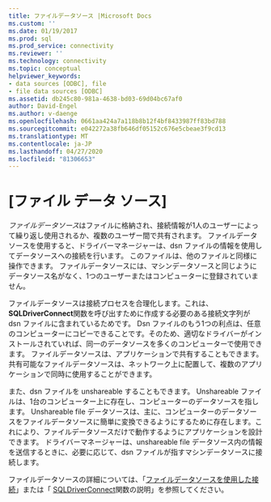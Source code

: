 ```yaml
---
title: ファイルデータソース |Microsoft Docs
ms.custom: ''
ms.date: 01/19/2017
ms.prod: sql
ms.prod_service: connectivity
ms.reviewer: ''
ms.technology: connectivity
ms.topic: conceptual
helpviewer_keywords:
- data sources [ODBC], file
- file data sources [ODBC]
ms.assetid: db245c80-981a-4638-bd03-69d04bc67af0
author: David-Engel
ms.author: v-daenge
ms.openlocfilehash: 0661aa424a7a118b8b12f4bf8433987ff83bd788
ms.sourcegitcommit: e042272a38fb646df05152c676e5cbeae3f9cd13
ms.translationtype: MT
ms.contentlocale: ja-JP
ms.lasthandoff: 04/27/2020
ms.locfileid: "81306653"
---
```

# <a name="file-data-sources"></a>[ファイル データ ソース]
*ファイルデータソース*はファイルに格納され、接続情報が1人のユーザーによって繰り返し使用されるか、複数のユーザー間で共有されます。 ファイルデータソースを使用すると、ドライバーマネージャーは、dsn ファイルの情報を使用してデータソースへの接続を行います。 このファイルは、他のファイルと同様に操作できます。 ファイルデータソースには、マシンデータソースと同じようにデータソース名がなく、1つのユーザーまたはコンピューターに登録されていません。  
  
 ファイルデータソースは接続プロセスを合理化します。これは、 **SQLDriverConnect**関数を呼び出すために作成する必要のある接続文字列が dsn ファイルに含まれているためです。 Dsn ファイルのもう1つの利点は、任意のコンピューターにコピーできることです。そのため、適切なドライバーがインストールされていれば、同一のデータソースを多くのコンピューターで使用できます。 ファイルデータソースは、アプリケーションで共有することもできます。 共有可能なファイルデータソースは、ネットワーク上に配置して、複数のアプリケーションで同時に使用することができます。  
  
 また、dsn ファイルを unshareable することもできます。 Unshareable ファイルは、1台のコンピューター上に存在し、コンピューターのデータソースを指します。 Unshareable file データソースは、主に、コンピューターのデータソースをファイルデータソースに簡単に変換できるようにするために存在します。これにより、ファイルデータソースだけで動作するようにアプリケーションを設計できます。 ドライバーマネージャーは、unshareable file データソース内の情報を送信するときに、必要に応じて、dsn ファイルが指すマシンデータソースに接続します。  
  
 ファイルデータソースの詳細については、「[ファイルデータソースを使用した接続](../../odbc/reference/develop-app/connecting-using-file-data-sources.md)」または「 [SQLDriverConnect](../../odbc/reference/syntax/sqldriverconnect-function.md)関数の説明」を参照してください。
